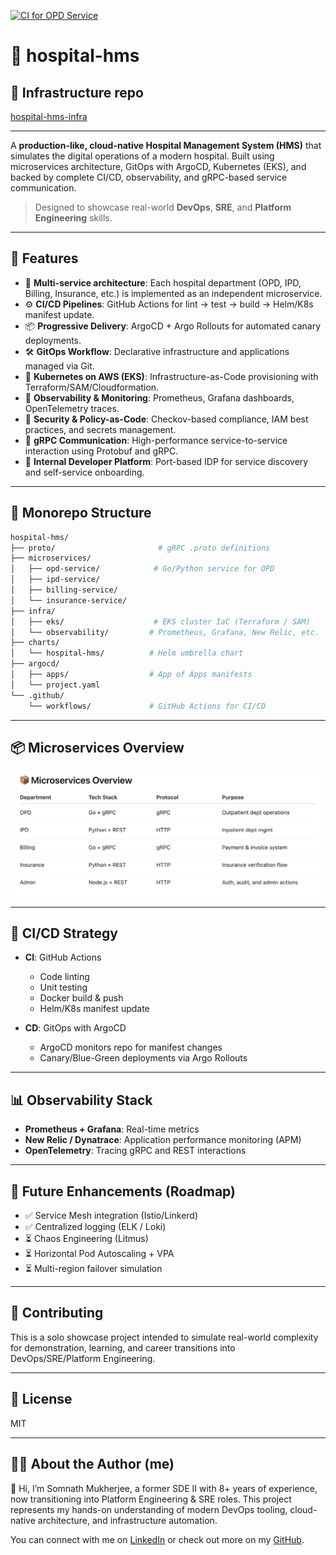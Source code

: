 [![CI for OPD Service](https://github.com/somnathbm/hospital-hms/actions/workflows/ci-opd.yaml/badge.svg)](https://github.com/somnathbm/hospital-hms/actions/workflows/ci-opd.yaml)

# 🏥 hospital-hms

## 🧭 Infrastructure repo
[hospital-hms-infra](https://github.com/somnathbm/hospital-hms-infra.git)

---

A **production-like, cloud-native Hospital Management System (HMS)** that simulates the digital operations of a modern hospital. Built using microservices architecture, GitOps with ArgoCD, Kubernetes (EKS), and backed by complete CI/CD, observability, and gRPC-based service communication.

> Designed to showcase real-world **DevOps**, **SRE**, and **Platform Engineering** skills.

---

## 🚀 Features

- 🔧 **Multi-service architecture**: Each hospital department (OPD, IPD, Billing, Insurance, etc.) is implemented as an independent microservice.
- ⚙️ **CI/CD Pipelines**: GitHub Actions for lint → test → build → Helm/K8s manifest update.
- 📦 **Progressive Delivery**: ArgoCD + Argo Rollouts for automated canary deployments.
- 🛠️ **GitOps Workflow**: Declarative infrastructure and applications managed via Git.
- 🐳 **Kubernetes on AWS (EKS)**: Infrastructure-as-Code provisioning with Terraform/SAM/Cloudformation.
- 🧪 **Observability & Monitoring**: Prometheus, Grafana dashboards, OpenTelemetry traces.
- 🔐 **Security & Policy-as-Code**: Checkov-based compliance, IAM best practices, and secrets management.
- 🔁 **gRPC Communication**: High-performance service-to-service interaction using Protobuf and gRPC.
- 🧭 **Internal Developer Platform**: Port-based IDP for service discovery and self-service onboarding.

---

## 📁 Monorepo Structure

```bash
hospital-hms/
├── proto/                       # gRPC .proto definitions
├── microservices/              
│   ├── opd-service/            # Go/Python service for OPD
│   ├── ipd-service/
│   ├── billing-service/
│   └── insurance-service/
├── infra/
│   ├── eks/                    # EKS cluster IaC (Terraform / SAM)
│   └── observability/         # Prometheus, Grafana, New Relic, etc.
├── charts/
│   └── hospital-hms/          # Helm umbrella chart
├── argocd/
│   ├── apps/                  # App of Apps manifests
│   └── project.yaml
└── .github/
    └── workflows/             # GitHub Actions for CI/CD
```

---

## 📦 Microservices Overview

![Microservice Overview](docs/image.png)

---

## 🔄 CI/CD Strategy

  - **CI**: GitHub Actions
    - Code linting
    - Unit testing
    - Docker build & push
    - Helm/K8s manifest update

  - **CD**: GitOps with ArgoCD
    - ArgoCD monitors repo for manifest changes
    - Canary/Blue-Green deployments via Argo Rollouts

---

## 📊 Observability Stack

  - **Prometheus + Grafana**: Real-time metrics
  - **New Relic / Dynatrace**: Application performance monitoring (APM)
  - **OpenTelemetry**: Tracing gRPC and REST interactions

---

## 🧪 Future Enhancements (Roadmap)

  - ✅ Service Mesh integration (Istio/Linkerd)
  - ✅ Centralized logging (ELK / Loki)
  - ⏳ Chaos Engineering (Litmus)
  - ⏳ Horizontal Pod Autoscaling + VPA
  - ⏳ Multi-region failover simulation

---

## 🤝 Contributing

This is a solo showcase project intended to simulate real-world complexity for demonstration, learning, and career transitions into DevOps/SRE/Platform Engineering.

---

## 📄 License

MIT

---

## 🙋‍♂️ About the Author (me)

👋 Hi, I’m Somnath Mukherjee, a former SDE II with 8+ years of experience, now transitioning into Platform Engineering & SRE roles. This project represents my hands-on understanding of modern DevOps tooling, cloud-native architecture, and infrastructure automation.

You can connect with me on [LinkedIn](https://www.linkedin.com/in/somnathbm/) or check out more on my [GitHub](https://github.com/somnathbm).